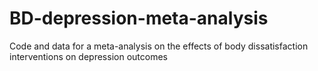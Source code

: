 # BD-depression-meta-analysis
Code and data for a meta-analysis on the effects of body dissatisfaction interventions on depression outcomes
